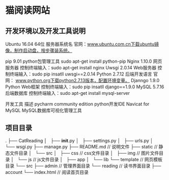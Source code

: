 # 猫阅读网站


## **开发环境以及开发工具说明**
Ubuntu
16.04 64位
服务器系统名
官网：www.ubuntu.com.cn下载ubuntu镜像，制作启动盘，按步骤装系统。

pip
9.01
python包管理工具
sudo  apt-get install python-pip 
Nginx
1.10.0
网页服务器
控制终端输入：sudo apt-get install nginx
Uwsgi
2.0.14
Web服务器
控制终端输入：sudo pip insatll uwsgi==2.0.14
Python
2.7.12
后端开发语言
官网：
www.python.org下载python2.7.13版本，配置环境变量。
Djanngo
1.9.0
Python Web框架
控制终端输入：sudo pip insatll django==1.9.0
MySQL
5.7.16
后端数据库
控制终端输入：sudo apt-get install mysql-server


开发工具
描述
pycharm community edition
python开发IDE
Navicat for MySQL
MySQL数据库可视化管理工具


## **项目目录** 
.
├── CatReading
│   ├── __init__.py
│   ├── settings.py
│   ├── urls.py
│   └── wsgi.py
├── manage.py
├── README.md			// 说明文件
├── static			// 静态文件目录
│   └── src
│       ├── css			// css文件目录
│       ├── img			// 图片文件目录
│       └── js			// js文件目录
│           ├── app
│           └── lib
└── template			// 网页模板目录
    └── src
        ├── admin		// 管理界面目录
        └── reading		// 读书界面目录
            ├── account
            └── index.html	// 阅读首页目录




